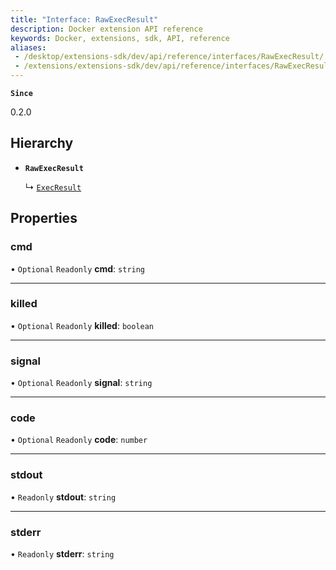 ```yaml
---
title: "Interface: RawExecResult"
description: Docker extension API reference
keywords: Docker, extensions, sdk, API, reference
aliases:
 - /desktop/extensions-sdk/dev/api/reference/interfaces/RawExecResult/
 - /extensions/extensions-sdk/dev/api/reference/interfaces/RawExecResult/
---
```


**`Since`**

0.2.0

## Hierarchy

- **`RawExecResult`**

  ↳ [`ExecResult`](ExecResult.md)

## Properties

### cmd

• `Optional` `Readonly` **cmd**: `string`

___

### killed

• `Optional` `Readonly` **killed**: `boolean`

___

### signal

• `Optional` `Readonly` **signal**: `string`

___

### code

• `Optional` `Readonly` **code**: `number`

___

### stdout

• `Readonly` **stdout**: `string`

___

### stderr

• `Readonly` **stderr**: `string`

